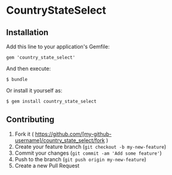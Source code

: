 # CountryStateSelect


## Installation

Add this line to your application's Gemfile:

    gem 'country_state_select'

And then execute:

    $ bundle

Or install it yourself as:

    $ gem install country_state_select


## Contributing

1. Fork it ( https://github.com/[my-github-username]/country_state_select/fork )
2. Create your feature branch (`git checkout -b my-new-feature`)
3. Commit your changes (`git commit -am 'Add some feature'`)
4. Push to the branch (`git push origin my-new-feature`)
5. Create a new Pull Request
